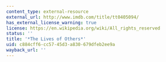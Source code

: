```yaml
---
content_type: external-resource
external_url: http://www.imdb.com/title/tt0405094/
has_external_license_warning: true
license: https://en.wikipedia.org/wiki/All_rights_reserved
status: ''
title: '*The Lives of Others*'
uid: c884cff6-cc57-45d3-a830-679dfeb2ee9a
wayback_url: ''
---
```

